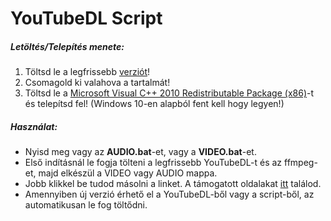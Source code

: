 # YouTubeDL Script

##### Letöltés/Telepítés menete:
1) Töltsd le a legfrissebb [verziót](https://github.com/Xelofan/youtubedl-script/releases/latest)!
2) Csomagold ki valahova a tartalmát!
3) Töltsd le a [Microsoft Visual C++ 2010 Redistributable Package (x86)](https://www.microsoft.com/en-US/download/details.aspx?id=5555)-t és telepítsd fel! (Windows 10-en alapból fent kell hogy legyen!)

##### Használat:
- Nyisd meg vagy az **AUDIO.bat**-et, vagy a **VIDEO.bat**-et.
- Első indításnál le fogja tölteni a legfrissebb YouTubeDL-t és az ffmpeg-et, majd elkészül a VIDEO vagy AUDIO mappa.
- Jobb klikkel be tudod másolni a linket. A támogatott oldalakat [itt](https://ytdl-org.github.io/youtube-dl/supportedsites.html) találod.
- Amennyiben új verzió érhető el a YouTubeDL-ből vagy a script-ből, az automatikusan le fog töltődni.
